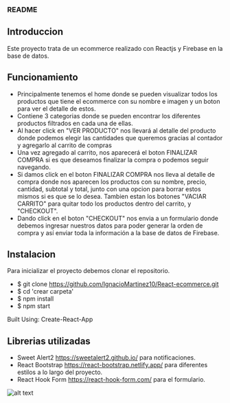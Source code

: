 ### README

## Introduccion
Este proyecto trata de un ecommerce realizado con Reactjs y Firebase en la base de datos.


## Funcionamiento

* Principalmente tenemos el home donde se pueden visualizar todos los productos que tiene el ecommerce con su nombre e imagen y un boton para ver el detalle de estos.
* Contiene 3 categorias donde se pueden encontrar los diferentes productos filtrados en cada una de ellas.
* Al hacer click en "VER PRODUCTO" nos llevará al detalle del producto donde podemos elegir las cantidades que queremos gracias al contador y agregarlo al carrito de compras
* Una vez agregado al carrito, nos aparecerá el boton FINALIZAR COMPRA si es que deseamos finalizar la compra o podemos seguir navegando.
* Si damos click en el boton FINALIZAR COMPRA nos lleva al detalle de compra donde nos aparecen los productos con su nombre, precio, cantidad, subtotal y total, junto  con una opcion para borrar estos mismos si es que se lo desea. Tambien estan los botones "VACIAR CARRITO" para quitar todo los productos dentro del carrito, y "CHECKOUT".
* Dando click en el boton "CHECKOUT" nos envia a un formulario donde debemos ingresar nuestros datos para poder generar la orden de compra y así enviar toda la información a la base de datos de Firebase.


## Instalacion

Para inicializar el proyecto debemos clonar el repositorio.

 * $ git clone https://github.com/IgnacioMartinez10/React-ecommerce.git
* $ cd 'crear carpeta'
* $ npm install
* $ npm start

Built Using: Create-React-App


## Librerias utilizadas
* Sweet Alert2 https://sweetalert2.github.io/ para notificaciones.
* React Bootstrap https://react-bootstrap.netlify.app/ para diferentes estilos a lo largo del proyecto.
* React Hook Form https://react-hook-form.com/ para el formulario.



![alt text](./public/rdm.gif)